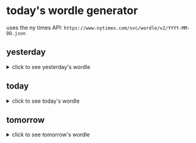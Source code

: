 # today's wordle generator

uses the ny times API: `https://www.nytimes.com/svc/wordle/v2/YYYY-MM-DD.json`

## yesterday

<details>
    <summary>click to see yesterday's wordle</summary>

    rower

</details>

## today

<details>
    <summary>click to see today's wordle</summary>

    squid

</details>

## tomorrow

<details>
    <summary>click to see tomorrow's wordle</summary>

    icing

</details>
